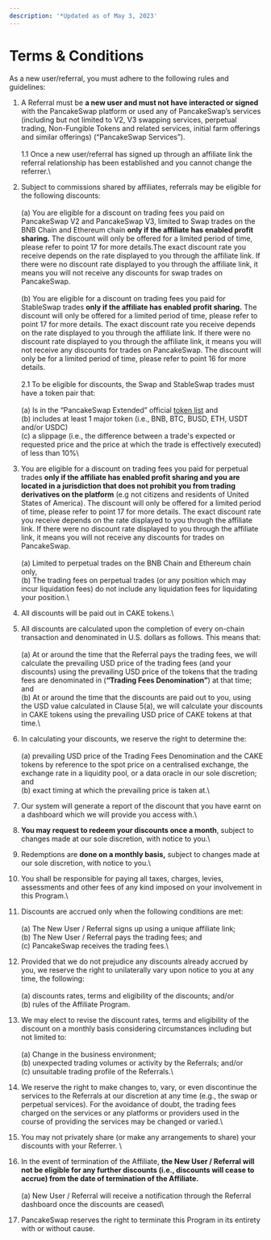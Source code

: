 ```yaml
---
description: '*Updated as of May 3, 2023'
---
```


# Terms & Conditions

As a new user/referral, you must adhere to the following rules and guidelines:

1. A Referral must be **a new user and must not have interacted or signed** with the PancakeSwap platform or used any of PancakeSwap’s services (including but not limited to V2, V3 swapping services, perpetual trading, Non-Fungible Tokens and related services, initial farm offerings and similar offerings) (“PancakeSwap Services”).\
   \
   1.1 Once a new user/referral has signed up through an affiliate link the referral relationship has been established and you cannot change the referrer.\

2. Subject to commissions shared by affiliates, referrals may be eligible for the following discounts:\
   \
   (a) You are eligible for a discount on trading fees you paid on PancakeSwap V2 and PancakeSwap V3, limited to Swap trades on the BNB Chain and Ethereum chain **only if the affiliate has enabled profit sharing.** The discount will only be offered for a limited period of time, please refer to point 17 for more details.The exact discount rate you receive depends on the rate displayed to you through the affiliate link. If there were no discount rate displayed to you through the affiliate link, it means you will not receive any discounts for swap trades on PancakeSwap. \
   \
   (b) You are eligible for a discount on trading fees you paid for StableSwap trades **only if the affiliate has enabled profit sharing.** The discount will only be offered for a limited period of time, please refer to point 17 for more details. The exact discount rate you receive depends on the rate displayed to you through the affiliate link. If there were no discount rate displayed to you through the affiliate link, it means you will not receive any discounts for trades on PancakeSwap. The discount will only be for a limited period of time, please refer to point 16 for more details.\
   \
   2.1 To be eligible for discounts, the Swap and StableSwap trades must have a token pair that: \
   \
   (a) Is in the “PancakeSwap Extended” official [token list](https://tokenlists.org/token-list?url=https://tokens.pancakeswap.finance/pancakeswap-extended.json\)) and \
   (b) includes at least 1 major token (i.e., BNB, BTC, BUSD, ETH, USDT and/or USDC)\
   (c) a slippage (i.e., the difference between a trade's expected or requested price and the price at which the trade is effectively executed) of less than 10%\

3. You are eligible for a discount on trading fees you paid for perpetual trades **only if the affiliate has enabled profit sharing and you are located in a jurisdiction that does not prohibit you from trading derivatives on the platform** (e.g not citizens and residents of United States of America). The discount will only be offered for a limited period of time, please refer to point 17 for more details. The exact discount rate you receive depends on the rate displayed to you through the affiliate link. If there were no discount rate displayed to you through the affiliate link, it means you will not receive any discounts for trades on PancakeSwap. \
   \
   (a) Limited to perpetual trades on the BNB Chain and Ethereum chain only, \
   (b) The trading fees on perpetual trades (or any position which may incur liquidation fees) do not include any liquidation fees for liquidating your position.\

4. All discounts will be paid out in CAKE tokens.\

5. All discounts are calculated upon the completion of every on-chain transaction and denominated in U.S. dollars as follows. This means that:\
   \
   (a) At or around the time that the Referral pays the trading fees, we will calculate the prevailing USD price of the trading fees (and your discounts) using the prevailing USD price of the tokens that the trading fees are denominated in (**“Trading Fees Denomination”**) at that time; and\
   (b) At or around the time that the discounts are paid out to you, using the USD value calculated in Clause 5(a), we will calculate your discounts in CAKE tokens using the prevailing USD price of CAKE tokens at that time.\

6. In calculating your discounts, we reserve the right to determine the:\
   \
   (a) prevailing USD price of the Trading Fees Denomination and the CAKE tokens by reference to the spot price on a centralised exchange, the exchange rate in a liquidity pool, or a data oracle in our sole discretion; and\
   (b) exact timing at which the prevailing price is taken at.\

7. Our system will generate a report of the discount that you have earnt on a dashboard which we will provide you access with.\

8. **You may request to redeem your discounts once a month**, subject to changes made at our sole discretion, with notice to you.\

9. Redemptions are **done on a monthly basis,** subject to changes made at our sole discretion, with notice to you.\

10. You shall be responsible for paying all taxes, charges, levies, assessments and other fees of any kind imposed on your involvement in this Program.\

11. Discounts are accrued only when the following conditions are met:\
    \
    (a) The New User / Referral signs up using a unique affiliate link;\
    (b) The New User / Referral  pays the trading fees; and\
    (c) PancakeSwap receives the trading fees.\

12. Provided that we do not prejudice any discounts already accrued by you, we reserve the right to unilaterally vary upon notice to you at any time, the following:\
    \
    (a) discounts rates, terms and eligibility of the discounts; and/or\
    (b) rules of the Affiliate Program.
13. We may elect to revise the discount rates, terms and eligibility of the discount on a monthly basis considering circumstances including but not limited to: \
    \
    (a) Change in the business environment; \
    (b) unexpected trading volumes or activity by the Referrals; and/or \
    (c) unsuitable trading profile of the Referrals.\

14. We reserve the right to make changes to, vary, or even discontinue the services to the Referrals at our discretion at any time (e.g., the swap or perpetual services). For the avoidance of doubt, the trading fees charged on the services or any platforms or providers used in the course of providing the services may be changed or varied.\

15. You may not privately share (or make any arrangements to share) your discounts with your Referrer. \

16. In the event of termination of the Affiliate, **the New User / Referral will not be eligible for any further discounts (i.e., discounts will cease to accrue) from the date of termination of the Affiliate.**\
    \
    (a) New User / Referral will receive a notification through the Referral dashboard once the discounts are ceased\

17. PancakeSwap reserves the right to terminate this Program in its entirety with or without cause.
